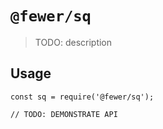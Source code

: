 # `@fewer/sq`

> TODO: description

## Usage

```
const sq = require('@fewer/sq');

// TODO: DEMONSTRATE API
```
